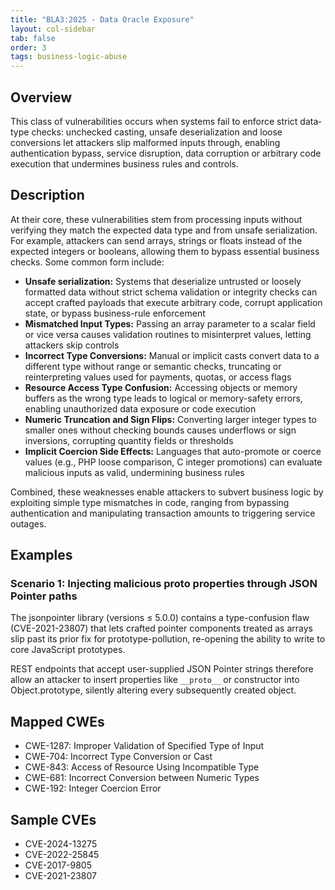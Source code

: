```yaml
---
title: "BLA3:2025 - Data Oracle Exposure"
layout: col-sidebar
tab: false
order: 3
tags: business-logic-abuse
---
```


## Overview
This class of vulnerabilities occurs when systems fail to enforce strict data‐type checks: unchecked casting, unsafe deserialization
and loose conversions let attackers slip malformed inputs through, enabling authentication bypass, service disruption, data
corruption or arbitrary code execution that undermines business rules and controls.

## Description
At their core, these vulnerabilities stem from processing inputs without verifying they match the expected data type and
from unsafe serialization. For example, attackers can send arrays, strings or floats instead of the expected integers or
booleans, allowing them to bypass essential business checks. Some common form include:

* **Unsafe serialization:** Systems that deserialize untrusted or loosely formatted data without strict schema validation
or integrity checks can accept crafted payloads that execute arbitrary code, corrupt application state, or bypass business-rule
enforcement
* **Mismatched Input Types:** Passing an array parameter to a scalar field or vice versa causes validation routines to misinterpret
values, letting attackers skip controls
* **Incorrect Type Conversions:** Manual or implicit casts convert data to a different type without range or semantic checks,
truncating or reinterpreting values used for payments, quotas, or access flags
* **Resource Access Type Confusion:** Accessing objects or memory buffers as the wrong type leads to logical or memory-safety
errors, enabling unauthorized data exposure or code execution
* **Numeric Truncation and Sign Flips:** Converting larger integer types to smaller ones without checking bounds causes
underflows or sign inversions, corrupting quantity fields or thresholds
* **Implicit Coercion Side Effects:** Languages that auto-promote or coerce values (e.g., PHP loose comparison, C integer
promotions) can evaluate malicious inputs as valid, undermining business rules

Combined, these weaknesses enable attackers to subvert business logic by exploiting simple type mismatches in code, ranging
from bypassing authentication and manipulating transaction amounts to triggering service outages.

## Examples

### Scenario 1: Injecting malicious __proto__ properties through JSON Pointer paths

The jsonpointer library (versions ≤ 5.0.0) contains a type-confusion flaw (CVE-2021-23807) that lets crafted pointer components
treated as arrays slip past its prior fix for prototype-pollution, re-opening the ability to write to core JavaScript prototypes.

REST endpoints that accept user-supplied JSON Pointer strings therefore allow an attacker to insert properties like `__proto__`
or constructor into Object.prototype, silently altering every subsequently created object.


## Mapped CWEs
- CWE-1287: Improper Validation of Specified Type of Input
- CWE-704: Incorrect Type Conversion or Cast
- CWE-843: Access of Resource Using Incompatible Type
- CWE-681: Incorrect Conversion between Numeric Types
- CWE-192: Integer Coercion Error


## Sample CVEs
- CVE-2024-13275
- CVE-2022-25845
- CVE-2017-9805
- CVE-2021-23807